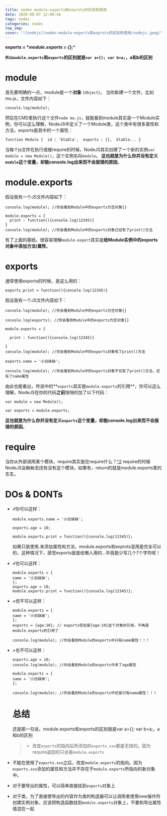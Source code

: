 ```yaml
---
title: noden module.exports和exprots的区别和使用
date: 2020-08-07 12:00:44
tags: nodes
categories: nodes
top_img:
cover: "![nodejs](noden-module-exports和exprots的区别和使用/nodejs.jpeg)"
---
```


**exports = \**module.exports = {};****

**`所以module.exports`和`exports`的区别就是`var a={}; var b=a;`，a和b的区别**

# module

首先要明确的一点，module是一个**对象** `{Object}`。
当你新建一个文件，比如mo.js，文件内容如下：

```
console.log(module); 
```

然后在CMD里执行这个文件`node mo.js`，就能看到module其实是一个Module实例，你可以这么理解，NodeJS中定义了一个Module类，这个类中有很多属性和方法，exports是其中的一个属性：

```
function Module {  id : 'blabla',  exports : {},  blabla... } 
```

当每个js文件在执行或被require的时候，NodeJS其实创建了一个新的实例`var module = new Module()`，这个实例名叫`module`。
**这也就是为什么你并没有定义`module`这个变量，却能console.log出来而不会报错的原因**。

# module.exports

假设我有一个JS文件内容如下：

```
console.log(module); //你会看到Module中的exports为空对象{}

module.exports = {
  print : function(){console.log(12345)}
}
console.log(module); //你会看到Module中的exports对象已经有了print()方法
```

有了上面的基础，很容易理解`module.export`其实是**给Module实例中的exports对象中添加方法/属性**。

# exports

通常使用exports的时候，是这么用的：

```
exports.print = function(){console.log(12345)}
```

假设我有一个JS文件内容如下：

```
console.log(module); //你会看到Module中的exports为空对象{}

console.log(exports); //你会看到Module中的exports为空对象{}

module.exports = {

  print : function(){console.log(12345)}

}
console.log(module); //你会看到Module中的exports对象有了print()方法

exports.name = '小白妹妹';

console.log(module); //你会看到Module中的exports对象不仅有了print()方法，还有了name属性
```

由此也能看出，传说中的**`exports`其实是`module.exports`的引用**，你可以这么理解，NodeJS在你的代码**之前**悄悄的加了以下代码：

```
var module = new Module();

var exports = module.exports;
```

**这也就是为什么你并没有定义`exports`这个变量，却能console.log出来而不会报错的原因**。

# require

当你从外部调用某个模块，require其实是在require什么？[^2](https://nodejs.org/dist/latest-v4.x/docs/api/modules.html#modules_module_require_id)
require的时候NodeJS会~~到处~~去找有没有这个模块，如果有，return的就是module.exports里的东东。

# DOs & DONTs

- √你可以这样：

  ```
  module.exports.name = '小白妹妹';
  
  exports.age = 10;
  
  module.exports.print = function(){console.log(12345)};
  ```

  如果只是使用.来添加属性和方法，module.exports和exprots混用是完全可以的，这种情况下，感觉exports就是给懒人用的…毕竟能少写几个7个字符呢！

- √也可以这样：

  ```
  module.exports = {
  name = '小白妹妹';
  };
  exports.age = 10;
  module.exports.print = function(){console.log(12345)};
  ```

- ×但不可以这样：

  ```
  module.exports = {
  name = '小白妹妹';
  };
  exports = {age:10}; // exports现在是{age:10}这个对象的引用，不再是module.exports的引用了
  
  console.log(module); //你会看到Module的exports中只有name属性！！！
  ```

- ×也不可以这样：

  ```
  exports.age = 10; 
  console.log(module); //你会看到Module的exports中多了age属性
  
  module.exports = {
  name = '小白妹妹';
  };
  
  console.log(module); //你会看到Module的exports中还是只有name属性！！！
  ```

  # 总结

  还是那一句话，module.exports和exports的区别就是var a={}; var b=a;，a和b的区别

  > - 改变`exports`的指向后所添加的`exports.xxx`都是无效的。因为require返回的只会是`module.exports`

- 不能在使用了`exports.xxx`之后，改变`module.exports`的指向。因为`exports.xxx`添加的属性和方法并不存在于`module.exports`所指向的新对象中。

- 对于要导出的属性，可以简单直接挂到`exports`对象上

- 对于类，为了直接使导出的内容作为类的构造器可以让调用者使用new操作符创建实例对象，应该把构造函数挂到`module.exports`对象上，不要和导出属性值混在一起
